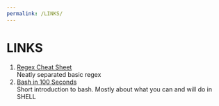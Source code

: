 ```yaml
---
permalink: /LINKS/
---
```


# LINKS

1. [Regex Cheat Sheet](https://ryanstutorials.net/linuxtutorial/cheatsheetgrep.php)<br>
Neatly separated basic regex
2. [Bash in 100 Seconds](https://youtu.be/I4EWvMFj37g)<br>
Short introduction to bash. Mostly about what you can and will do in SHELL

